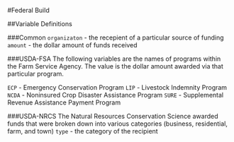 #Federal Build

##Variable Definitions

###Common
`organizaton` - the recepient of a particular source of funding
`amount` - the dollar amount of funds received

###USDA-FSA
The following variables are the names of programs within the Farm Service Agency. The value is the dollar amount awarded via that particular program.

`ECP` - Emergency Conservation Program
`LIP` - Livestock Indemnity Program
`NCDA` - Noninsured Crop Disaster Assistance Program
`SURE` - Supplemental Revenue Assistance Payment Program

###USDA-NRCS
The Natural Resources Conservation Science awarded funds that were broken down into various categories (business, residential, farm, and town)
`type` - the category of the recipient
